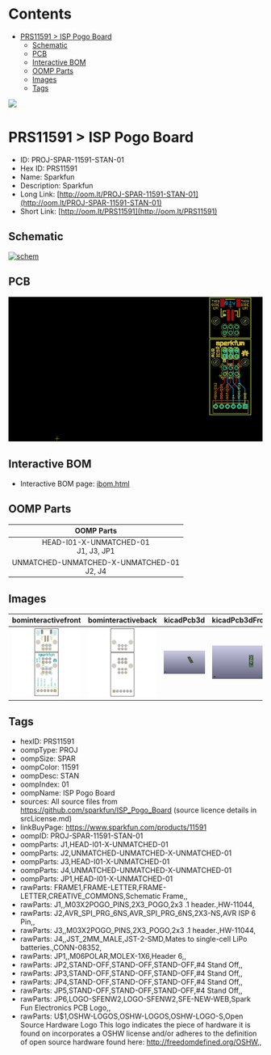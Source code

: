 



Contents
========

* [PRS11591 > ISP Pogo Board](#prs11591--isp-pogo-board)
	* [Schematic](#schematic)
	* [PCB](#pcb)
	* [Interactive BOM](#interactive-bom)
	* [OOMP Parts](#oomp-parts)
	* [Images](#images)
	* [Tags](#tags)
  
![][im]
# PRS11591 > ISP Pogo Board

- ID: PROJ-SPAR-11591-STAN-01
- Hex ID: PRS11591
- Name: Sparkfun
- Description: Sparkfun
- Long Link: [http://oom.lt/PROJ-SPAR-11591-STAN-01](http://oom.lt/PROJ-SPAR-11591-STAN-01)
- Short Link: [http://oom.lt/PRS11591](http://oom.lt/PRS11591)

## Schematic
  
[![schem](eagleSchemImage.png)](eagleSchemImage.png)
## PCB
  
[![pcb](eagleImage.png)](eagleImage.png)
## Interactive BOM

- Interactive BOM page: [ibom.html](https://htmlpreview.github.io/?https://github.com/oomlout/oomlout_OOMP_projects/blob/main/PROJ-SPAR-11591-STAN-01/kicad/bom/ibom.html)

## OOMP Parts
  

|OOMP Parts|
| :---: |
|HEAD-I01-X-UNMATCHED-01<BR>J1, J3, JP1|
|UNMATCHED-UNMATCHED-X-UNMATCHED-01<BR>J2, J4|

## Images
  
  

|bominteractivefront|bominteractiveback|kicadPcb3d|kicadPcb3dFront|kicadPcb3dBack|eagleImage|eagleSchemImage|
| :---: | :---: | :---: | :---: | :---: | :---: | :---: |
|[![bominteractivefront](bomFront_140.png)](bomFront.png)|[![bominteractiveback](bomBack_140.png)](bomBack.png)|[![kicadPcb3d](kicadPcb3d_140.png)](kicadPcb3d.png)|[![kicadPcb3dFront](kicadPcb3dFront_140.png)](kicadPcb3dFront.png)|[![kicadPcb3dBack](kicadPcb3dBack_140.png)](kicadPcb3dBack.png)|[![eagleImage](eagleImage_140.png)](eagleImage.png)|[![eagleSchemImage](eagleSchemImage_140.png)](eagleSchemImage.png)|

## Tags

- hexID: PRS11591
- oompType: PROJ
- oompSize: SPAR
- oompColor: 11591
- oompDesc: STAN
- oompIndex: 01
- oompName: ISP Pogo Board
- sources: All source files from https://github.com/sparkfun/ISP_Pogo_Board (source licence details in srcLicense.md)
- linkBuyPage: https://www.sparkfun.com/products/11591
- oompID: PROJ-SPAR-11591-STAN-01
- oompParts: J1,HEAD-I01-X-UNMATCHED-01
- oompParts: J2,UNMATCHED-UNMATCHED-X-UNMATCHED-01
- oompParts: J3,HEAD-I01-X-UNMATCHED-01
- oompParts: J4,UNMATCHED-UNMATCHED-X-UNMATCHED-01
- oompParts: JP1,HEAD-I01-X-UNMATCHED-01
- rawParts: FRAME1,FRAME-LETTER,FRAME-LETTER,CREATIVE_COMMONS,Schematic Frame,,
- rawParts: J1,,M03X2POGO_PINS,2X3_POGO,2x3 .1 header.,HW-11044,
- rawParts: J2,AVR_SPI_PRG_6NS,AVR_SPI_PRG_6NS,2X3-NS,AVR ISP 6 Pin,,
- rawParts: J3,,M03X2POGO_PINS,2X3_POGO,2x3 .1 header.,HW-11044,
- rawParts: J4,,JST_2MM_MALE,JST-2-SMD,Mates to single-cell LiPo batteries.,CONN-08352,
- rawParts: JP1,,M06POLAR,MOLEX-1X6,Header 6,,
- rawParts: JP2,STAND-OFF,STAND-OFF,STAND-OFF,#4 Stand Off,,
- rawParts: JP3,STAND-OFF,STAND-OFF,STAND-OFF,#4 Stand Off,,
- rawParts: JP4,STAND-OFF,STAND-OFF,STAND-OFF,#4 Stand Off,,
- rawParts: JP5,STAND-OFF,STAND-OFF,STAND-OFF,#4 Stand Off,,
- rawParts: JP6,LOGO-SFENW2,LOGO-SFENW2,SFE-NEW-WEB,Spark Fun Electronics PCB Logo,,
- rawParts: U$1,OSHW-LOGOS,OSHW-LOGOS,OSHW-LOGO-S,Open Source Hardware Logo This logo indicates the piece of hardware it is found on incorporates a OSHW license and/or adheres to the definition of open source hardware found here: http://freedomdefined.org/OSHW,,



[im]: kicadPcb3d_450.png
